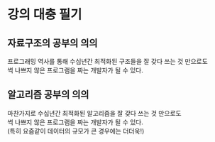 # 강의 대충 필기
## 자료구조의 공부의 의의
프로그래밍 역사를 통해 수십년간 최적화된 구조들을 잘 갖다 쓰는 것 만으로도  
썩 나쁘지 않은 프로그램을 짜는 개발자가 될 수 있다.
## 알고리즘 공부의 의의
마찬가지로 수십년간 최적화된 알고리즘을 잘 갖다 쓰는 것 만으로도  
썩 나쁘지 않은 프로그램을 짜는 개발자가 될 수 있다.  
(특히 요즘같이 데이터의 규모가 큰 경우에는 더더욱!)


